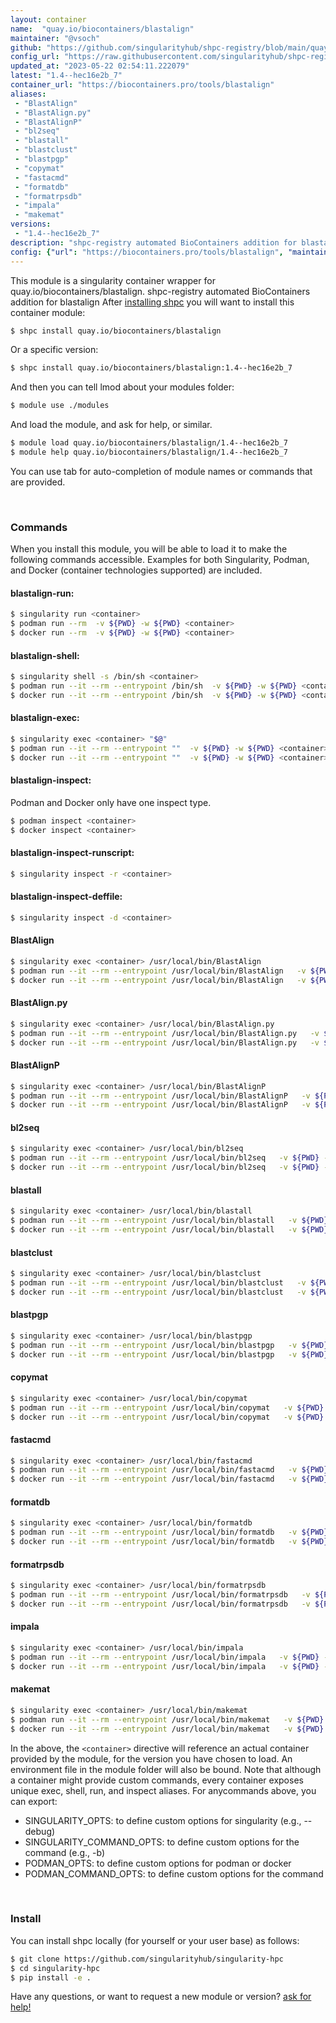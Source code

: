 ```yaml
---
layout: container
name:  "quay.io/biocontainers/blastalign"
maintainer: "@vsoch"
github: "https://github.com/singularityhub/shpc-registry/blob/main/quay.io/biocontainers/blastalign/container.yaml"
config_url: "https://raw.githubusercontent.com/singularityhub/shpc-registry/main/quay.io/biocontainers/blastalign/container.yaml"
updated_at: "2023-05-22 02:54:11.222079"
latest: "1.4--hec16e2b_7"
container_url: "https://biocontainers.pro/tools/blastalign"
aliases:
 - "BlastAlign"
 - "BlastAlign.py"
 - "BlastAlignP"
 - "bl2seq"
 - "blastall"
 - "blastclust"
 - "blastpgp"
 - "copymat"
 - "fastacmd"
 - "formatdb"
 - "formatrpsdb"
 - "impala"
 - "makemat"
versions:
 - "1.4--hec16e2b_7"
description: "shpc-registry automated BioContainers addition for blastalign"
config: {"url": "https://biocontainers.pro/tools/blastalign", "maintainer": "@vsoch", "description": "shpc-registry automated BioContainers addition for blastalign", "latest": {"1.4--hec16e2b_7": "sha256:744cad6391a4e9f01c39c5b3c8e11d1cce6eae440060b6ad223663b3877bcca4"}, "tags": {"1.4--hec16e2b_7": "sha256:744cad6391a4e9f01c39c5b3c8e11d1cce6eae440060b6ad223663b3877bcca4"}, "docker": "quay.io/biocontainers/blastalign", "aliases": {"BlastAlign": "/usr/local/bin/BlastAlign", "BlastAlign.py": "/usr/local/bin/BlastAlign.py", "BlastAlignP": "/usr/local/bin/BlastAlignP", "bl2seq": "/usr/local/bin/bl2seq", "blastall": "/usr/local/bin/blastall", "blastclust": "/usr/local/bin/blastclust", "blastpgp": "/usr/local/bin/blastpgp", "copymat": "/usr/local/bin/copymat", "fastacmd": "/usr/local/bin/fastacmd", "formatdb": "/usr/local/bin/formatdb", "formatrpsdb": "/usr/local/bin/formatrpsdb", "impala": "/usr/local/bin/impala", "makemat": "/usr/local/bin/makemat"}}
---
```


This module is a singularity container wrapper for quay.io/biocontainers/blastalign.
shpc-registry automated BioContainers addition for blastalign
After [installing shpc](#install) you will want to install this container module:


```bash
$ shpc install quay.io/biocontainers/blastalign
```

Or a specific version:

```bash
$ shpc install quay.io/biocontainers/blastalign:1.4--hec16e2b_7
```

And then you can tell lmod about your modules folder:

```bash
$ module use ./modules
```

And load the module, and ask for help, or similar.

```bash
$ module load quay.io/biocontainers/blastalign/1.4--hec16e2b_7
$ module help quay.io/biocontainers/blastalign/1.4--hec16e2b_7
```

You can use tab for auto-completion of module names or commands that are provided.

<br>

### Commands

When you install this module, you will be able to load it to make the following commands accessible.
Examples for both Singularity, Podman, and Docker (container technologies supported) are included.

#### blastalign-run:

```bash
$ singularity run <container>
$ podman run --rm  -v ${PWD} -w ${PWD} <container>
$ docker run --rm  -v ${PWD} -w ${PWD} <container>
```

#### blastalign-shell:

```bash
$ singularity shell -s /bin/sh <container>
$ podman run --it --rm --entrypoint /bin/sh  -v ${PWD} -w ${PWD} <container>
$ docker run --it --rm --entrypoint /bin/sh  -v ${PWD} -w ${PWD} <container>
```

#### blastalign-exec:

```bash
$ singularity exec <container> "$@"
$ podman run --it --rm --entrypoint ""  -v ${PWD} -w ${PWD} <container> "$@"
$ docker run --it --rm --entrypoint ""  -v ${PWD} -w ${PWD} <container> "$@"
```

#### blastalign-inspect:

Podman and Docker only have one inspect type.

```bash
$ podman inspect <container>
$ docker inspect <container>
```

#### blastalign-inspect-runscript:

```bash
$ singularity inspect -r <container>
```

#### blastalign-inspect-deffile:

```bash
$ singularity inspect -d <container>
```


#### BlastAlign

```bash
$ singularity exec <container> /usr/local/bin/BlastAlign
$ podman run --it --rm --entrypoint /usr/local/bin/BlastAlign   -v ${PWD} -w ${PWD} <container> -c " $@"
$ docker run --it --rm --entrypoint /usr/local/bin/BlastAlign   -v ${PWD} -w ${PWD} <container> -c " $@"
```


#### BlastAlign.py

```bash
$ singularity exec <container> /usr/local/bin/BlastAlign.py
$ podman run --it --rm --entrypoint /usr/local/bin/BlastAlign.py   -v ${PWD} -w ${PWD} <container> -c " $@"
$ docker run --it --rm --entrypoint /usr/local/bin/BlastAlign.py   -v ${PWD} -w ${PWD} <container> -c " $@"
```


#### BlastAlignP

```bash
$ singularity exec <container> /usr/local/bin/BlastAlignP
$ podman run --it --rm --entrypoint /usr/local/bin/BlastAlignP   -v ${PWD} -w ${PWD} <container> -c " $@"
$ docker run --it --rm --entrypoint /usr/local/bin/BlastAlignP   -v ${PWD} -w ${PWD} <container> -c " $@"
```


#### bl2seq

```bash
$ singularity exec <container> /usr/local/bin/bl2seq
$ podman run --it --rm --entrypoint /usr/local/bin/bl2seq   -v ${PWD} -w ${PWD} <container> -c " $@"
$ docker run --it --rm --entrypoint /usr/local/bin/bl2seq   -v ${PWD} -w ${PWD} <container> -c " $@"
```


#### blastall

```bash
$ singularity exec <container> /usr/local/bin/blastall
$ podman run --it --rm --entrypoint /usr/local/bin/blastall   -v ${PWD} -w ${PWD} <container> -c " $@"
$ docker run --it --rm --entrypoint /usr/local/bin/blastall   -v ${PWD} -w ${PWD} <container> -c " $@"
```


#### blastclust

```bash
$ singularity exec <container> /usr/local/bin/blastclust
$ podman run --it --rm --entrypoint /usr/local/bin/blastclust   -v ${PWD} -w ${PWD} <container> -c " $@"
$ docker run --it --rm --entrypoint /usr/local/bin/blastclust   -v ${PWD} -w ${PWD} <container> -c " $@"
```


#### blastpgp

```bash
$ singularity exec <container> /usr/local/bin/blastpgp
$ podman run --it --rm --entrypoint /usr/local/bin/blastpgp   -v ${PWD} -w ${PWD} <container> -c " $@"
$ docker run --it --rm --entrypoint /usr/local/bin/blastpgp   -v ${PWD} -w ${PWD} <container> -c " $@"
```


#### copymat

```bash
$ singularity exec <container> /usr/local/bin/copymat
$ podman run --it --rm --entrypoint /usr/local/bin/copymat   -v ${PWD} -w ${PWD} <container> -c " $@"
$ docker run --it --rm --entrypoint /usr/local/bin/copymat   -v ${PWD} -w ${PWD} <container> -c " $@"
```


#### fastacmd

```bash
$ singularity exec <container> /usr/local/bin/fastacmd
$ podman run --it --rm --entrypoint /usr/local/bin/fastacmd   -v ${PWD} -w ${PWD} <container> -c " $@"
$ docker run --it --rm --entrypoint /usr/local/bin/fastacmd   -v ${PWD} -w ${PWD} <container> -c " $@"
```


#### formatdb

```bash
$ singularity exec <container> /usr/local/bin/formatdb
$ podman run --it --rm --entrypoint /usr/local/bin/formatdb   -v ${PWD} -w ${PWD} <container> -c " $@"
$ docker run --it --rm --entrypoint /usr/local/bin/formatdb   -v ${PWD} -w ${PWD} <container> -c " $@"
```


#### formatrpsdb

```bash
$ singularity exec <container> /usr/local/bin/formatrpsdb
$ podman run --it --rm --entrypoint /usr/local/bin/formatrpsdb   -v ${PWD} -w ${PWD} <container> -c " $@"
$ docker run --it --rm --entrypoint /usr/local/bin/formatrpsdb   -v ${PWD} -w ${PWD} <container> -c " $@"
```


#### impala

```bash
$ singularity exec <container> /usr/local/bin/impala
$ podman run --it --rm --entrypoint /usr/local/bin/impala   -v ${PWD} -w ${PWD} <container> -c " $@"
$ docker run --it --rm --entrypoint /usr/local/bin/impala   -v ${PWD} -w ${PWD} <container> -c " $@"
```


#### makemat

```bash
$ singularity exec <container> /usr/local/bin/makemat
$ podman run --it --rm --entrypoint /usr/local/bin/makemat   -v ${PWD} -w ${PWD} <container> -c " $@"
$ docker run --it --rm --entrypoint /usr/local/bin/makemat   -v ${PWD} -w ${PWD} <container> -c " $@"
```



In the above, the `<container>` directive will reference an actual container provided
by the module, for the version you have chosen to load. An environment file in the
module folder will also be bound. Note that although a container
might provide custom commands, every container exposes unique exec, shell, run, and
inspect aliases. For anycommands above, you can export:

 - SINGULARITY_OPTS: to define custom options for singularity (e.g., --debug)
 - SINGULARITY_COMMAND_OPTS: to define custom options for the command (e.g., -b)
 - PODMAN_OPTS: to define custom options for podman or docker
 - PODMAN_COMMAND_OPTS: to define custom options for the command

<br>

### Install

You can install shpc locally (for yourself or your user base) as follows:

```bash
$ git clone https://github.com/singularityhub/singularity-hpc
$ cd singularity-hpc
$ pip install -e .
```

Have any questions, or want to request a new module or version? [ask for help!](https://github.com/singularityhub/singularity-hpc/issues)
